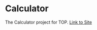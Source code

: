 # Calculator
The Calculator project for TOP.
[Link to Site](https://tildadares.github.io/Calculator/)
